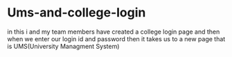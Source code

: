 # Ums-and-college-login
in this i and my team members have created a college login page and then when we enter our login id and password then it takes us to a new page that is UMS(University Managment System)
